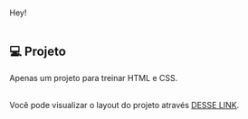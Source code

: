 <br>Hey!<br><br>
## 💻 Projeto

Apenas um projeto para treinar HTML e CSS.<br><br>

Você pode visualizar o layout do projeto através <a href="https://vasijess.github.io/drinking/">DESSE LINK</a>.<br>
